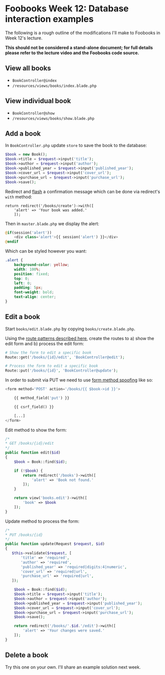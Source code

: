 # Foobooks Week 12: Database interaction examples
The following is a rough outline of the modifications I'll make to Foobooks in Week 12's lecture.

__This should not be considered a stand-alone document; for full details please refer to the lecture video and the Foobooks code source.__

## View all books
- `BookController@index`
- `/resources/views/books/index.blade.php`

## View individual book
- `BookController@show`
- `/resources/views/books/show.blade.php`

## Add a book
In `BookController.php` update `store` to save the book to the database:
```php
$book = new Book();
$book->title = $request->input('title');
$book->author = $request->input('author');
$book->published_year = $request->input('published_year');
$book->cover_url = $request->input('cover_url');
$book->purchase_url = $request->input('purchase_url');
$book->save();
```

Redirect and [flash](https://laravel.com/docs/redirects#redirecting-with-flashed-session-data) a confirmation message which can be done via redirect's `with` method:
```
return redirect('/books/create')->with([
    'alert' => 'Your book was added.'
    ]);
```

Then in `master.blade.php` we display the alert:
```php
@if(session('alert'))
    <div class='alert'>{{ session('alert') }}</div>
@endif
```

Which can be styled however you want:
```css
.alert {
    background-color: yellow;
    width: 100%;
    position: fixed;
    top: 0;
    left: 0;
    padding: 5px;
    font-weight: bold;
    text-align: center;
}
```

## Edit a book
Start `books/edit.blade.php` by copying `books/create.blade.php`.

Using the [route patterns described here](laravel/forms-post.md#route-and-method-name-choices), create the routes to a) show the edit form and b) process the edit form:
```php
# Show the form to edit a specific book
Route::get('/books/{id}/edit', 'BookController@edit');

# Process the form to edit a specific book
Route::put('/books/{id}', 'BookController@update');
```


In order to submit via PUT we need to use [form method spoofing](https://laravel.com/docs/routing#form-method-spoofing) like so:
```php
<form method='POST' action='/books/{{ $book->id }}'>

    {{ method_field('put') }}

    {{ csrf_field() }}

    [...]
</form>
```

Edit method to show the form:
```php
/*
* GET /books/{id}/edit
*/
public function edit($id)
{
    $book = Book::find($id);

    if (!$book) {
        return redirect('/books')->with([
            'alert' => 'Book not found.'
        ]);
    }

    return view('books.edit')->with([
        'book' => $book
    ]);
}
```

Update method to process the form:
```php
/*
* PUT /books/{id}
*/
public function update(Request $request, $id)
{
   $this->validate($request, [
       'title' => 'required',
       'author' => 'required',
       'published_year' => 'required|digits:4|numeric',
       'cover_url' => 'required|url',
       'purchase_url' => 'required|url',
   ]);

    $book = Book::find($id);
    $book->title = $request->input('title');
    $book->author = $request->input('author');
    $book->published_year = $request->input('published_year');
    $book->cover_url = $request->input('cover_url');
    $book->purchase_url = $request->input('purchase_url');
    $book->save();

    return redirect('/books/'.$id.'/edit')->with([
        'alert' => 'Your changes were saved.'
    ]);
}
```


## Delete a book
Try this one on your own. I'll share an example solution next week.
